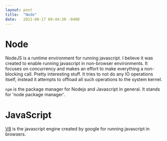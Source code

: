 ```yaml
---
layout: post
title:  "Node"
date:   2021-08-17 09:44:30 -0400
---
```


# Node

NodeJS is a runtime environment for running javascript. I believe it was created to enable running javascript in non-browser environments. It focuses on concurrency and makes an effort to make everything a non-blocking call. Pretty interesting stuff. It tries to not do any IO operations itself, instead it attempts to offload all such operations to the system kernel.

`npm` is the package manager for Nodejs and Javascript in general. It stands for 'node package manager'.  

# JavaScript

[V8](https://en.wikipedia.org/wiki/V8_(JavaScript_engine)) is the javascript engine created by google for running javascript in browsers. 